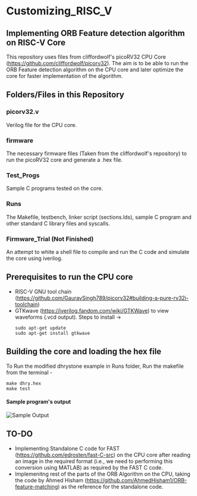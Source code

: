 # Customizing_RISC_V
## Implementing ORB Feature detection algorithm on RISC-V Core
This repository uses files from cliffordwolf's picoRV32 CPU Core (https://github.com/cliffordwolf/picorv32).
The aim is to be able to run the ORB Feature detection algorithm on the CPU core and later optimize the core for faster implementation of the algorithm.

## Folders/Files in this Repository
### picorv32.v
Verilog file for the CPU core.

### firmware
The necessary firmware files (Taken from the cliffordwolf's repository) to run the picoRV32 core and generate a .hex file.

### Test_Progs
Sample C programs tested on the core.

### Runs
The Makefile, testbench, linker script (sections.lds), sample C program and other standard C library files and syscalls. 

### Firmware_Trial (Not Finished)
An attempt to white a shell file to compile and run the C code and simulate the core using iverilog.

## Prerequisites to run the CPU core
* RISC-V GNU tool chain (https://github.com/GauravSingh789/picorv32#building-a-pure-rv32i-toolchain)
* GTKwave (https://iverilog.fandom.com/wiki/GTKWave) to view waveforms (.vcd output). 
  Steps to install -> 
  ```
  sudo apt-get update
  sudo apt-get install gtkwave
  ```
## Building the core and loading the hex file 
To Run the modified dhrystone example in Runs folder, Run the makefile from the terminal - 
  ```
  make dhry.hex
  make test
  ```
  #### Sample program's output
  ![Sample Output](master/output2.png)
  
## TO-DO
 * Implementing Standalone C code for FAST (https://github.com/edrosten/fast-C-src) on the CPU core after reading an image in the required format (i.e., we need to performing this conversion using MATLAB) as required by the FAST C code.
 * Implemenitng rest of the parts of the ORB Algorithm on the CPU, taking the code by Ahmed Hisham (https://github.com/AhmedHisham1/ORB-feature-matching) as the reference for the standalone code.
  
  
